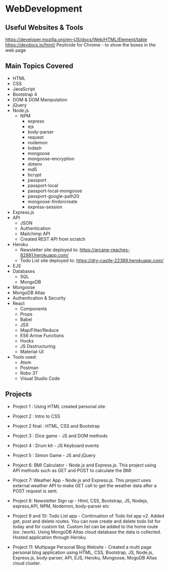 # WebDevelopment

## Useful Websites & Tools
https://developer.mozilla.org/en-US/docs/Web/HTML/Element/table
https://devdocs.io/html/
Pesticide for Chrome - to show the boxes in the web page

## Main Topics Covered
* HTML
* CSS
* JavaScript
* Bootstrap 4
* DOM & DOM Manipulation
* jQuery
* Node.js
  * NPM
    * express
    * ejs
    * body-parser
    * request
    * nodemon
    * lodash
    * mongoose 
    * mongoose-encryption
    * dotenv
    * md5
    * bcrypt
    * passport
    * passport-local
    * passport-local-mongoose
    * passport-google-path20
    * mongoose-findorcreate
    * express-session
* Express.js
* API
  * JSON
  * Authentication
  * Mailchimp API
  * Created REST API from scratch
* Heroku
  * Newsletter site deployed to: https://arcane-reaches-82981.herokuapp.com/
  * Todo List site deployed to: https://dry-castle-22389.herokuapp.com/
* EJS
* Databases
  * SQL
  * MongoDB
* Mongoose
* MongoDB Atlas
* Authentication & Security
* React
  * Components
  * Props
  * Babel
  * JSX
  * Map/Filter/Reduce
  * ES6 Arrow Functions
  * Hooks
  * JS Destructuring
  * Material-UI
* Tools used:
   * Atom
   * Postman
   * Robo 3T
   * Visual Studio Code


## Projects
* Project 1 : Using HTML created personal site 

* Project 2 : Intro to CSS 
* Project 2 final : HTML, CSS and Bootstrap 
* Project 3 : Dice game - JS and DOM methods 

* Project 4 : Drum kit - JS Keyboard events 

* Project 5 : Simon Game - JS and jQuery 

* Project 6: BMI Calculator - Node.js and Express.js. This project using API methods such as GET and POST to calculate the BMI



* Project 7: Weather App - Node.js and Express.js. This project uses external weather API to make GET call to get the weather data after a POST request is sent.


* Project 8: Newsletter Sign up - Html, CSS, Bootstrap, JS, Nodejs, express,API, NPM, Nodemon, body-parser etc 

* Project 9 and 10: Todo List app - Continuation of Todo list app v2. Added get, post and delete routes. You can now create and delete todo list for today and for custom list. Custom list can be added to the home route (ex: /work). Using MongoDB Altas cloud database the data is collected. Hosted application through Heroku.

* Project 11: Multipage Personal Blog Website - Created a multi page personal blog application using HTML, CSS, Bootstrap, JS, Node.js, Express.js, body-parser, API, EJS, Heroku, Mongoose, MogoDB Altas cloud cluster. 
